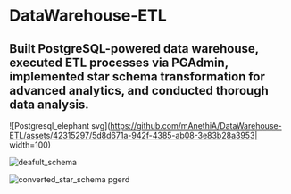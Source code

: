 # DataWarehouse-ETL
## Built PostgreSQL-powered data warehouse, executed ETL processes via PGAdmin, implemented star schema transformation for advanced analytics, and conducted thorough data analysis.
![Postgresql_elephant svg](https://github.com/mAnethiA/DataWarehouse-ETL/assets/42315297/5d8d671a-942f-4385-ab08-3e83b28a3953| width=100)



![deafult_schema](https://github.com/mAnethiA/DataWarehouse-ETL/assets/42315297/0ef6ca4e-b342-44d1-abb4-ead1f54ad38e)

![converted_star_schema pgerd](https://github.com/mAnethiA/DataWarehouse-ETL/assets/42315297/3ae2c340-48cd-487b-8e46-5f620e204656)
